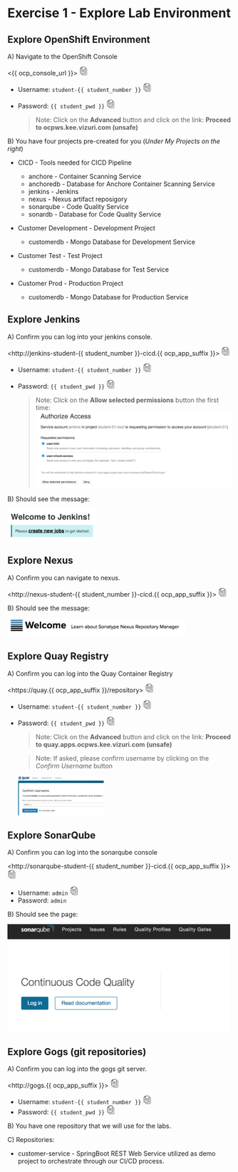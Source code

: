 # Exercise 1 - Explore Lab Environment

## Explore OpenShift Environment

A) Navigate to the OpenShift Console

<{{ ocp_console_url }}> <a href="#"><img src="../images/copy-paste.jpeg" onclick="copyToClipboard('{{ ocp_console_url }}')" alt="copy-paste" width="20"></a>

   * Username: `student-{{ student_number }}` <a href="#"><img src="../images/copy-paste.jpeg" onclick="copyToClipboard('student-{{ student_number }}')" alt="copy-paste" width="20"></a>
   * Password: `{{ student_pwd }}` <a href="#"><img src="../images/copy-paste.jpeg" onclick="copyToClipboard('{{ student_pwd }}')" alt="copy-paste" width="20"></a>
 
     >Note: Click on the **Advanced** button and click on the link: **Proceed to ocpws.kee.vizuri.com (unsafe)**
    
B) You have four projects pre-created for you (*Under My Projects on the right*)

* CICD - Tools needed for CICD Pipeline
    * anchore - Container Scanning Service
    * anchoredb - Database for Anchore Container Scanning Service
    * jenkins - Jenkins
    * nexus - Nexus artifact reposigory
    * sonarqube - Code Quality Service
    * sonardb - Database for Code Quality Service
    
* Customer Development - Development Project
    * customerdb - Mongo Database for Development Service
    
* Customer Test - Test Project
    * customerdb - Mongo Database for Test Service
    
* Customer Prod - Production Project
    * customerdb - Mongo Database for Production Service


## Explore Jenkins

A) Confirm you can log into your jenkins console.  

<http://jenkins-student-{{ student_number }}-cicd.{{ ocp_app_suffix }}> <img src="../images/copy-paste.jpeg" onclick="copyToClipboard('http://jenkins-student-{{ student_number }}-cicd.{{ ocp_app_suffix }}')" alt="copy-paste" width="20">

   * Username: `student-{{ student_number }}` <img src="../images/copy-paste.jpeg" onclick="copyToClipboard('student-{{ student_number }}')" alt="copy-paste" width="20">
   * Password: `{{ student_pwd }}` <img src="../images/copy-paste.jpeg" onclick="copyToClipboard('{{ student_pwd }}')" alt="copy-paste" width="20">

     >Note: Click on the **Allow selected permissions** button the first time: <img src="../images/jenkins_accept.png" alt="jenkins_accept" width="500"> 

B) Should see the message: 

<img src="../images/jenkins_welcome.png" alt="jenkins_welcome" width="200">

## Explore Nexus

A) Confirm you can navigate to nexus.

<http://nexus-student-{{ student_number }}-cicd.{{ ocp_app_suffix }}> <img src="../images/copy-paste.jpeg" onclick="copyToClipboard('http://nexus-student-{{ student_number }}-cicd.{{ ocp_app_suffix }}')" alt="copy-paste" width="20">

B) Should see the message: 

<img src="../images/nexus_welcome.png" alt="nexus_welcome" width="400">

## Explore Quay Registry 

A) Confirm you can log into the Quay Container Registry

<https://quay.{{ ocp_app_suffix }}/repository> <img src="../images/copy-paste.jpeg" onclick="copyToClipboard('https://quay.{{ ocp_app_suffix }}/repository')" alt="copy-paste" width="20">

   * Username: `student-{{ student_number }}` <img src="../images/copy-paste.jpeg" onclick="copyToClipboard('student-{{ student_number }}')" alt="copy-paste" width="20">
   * Password: `{{ student_pwd }}` <img src="../images/copy-paste.jpeg" onclick="copyToClipboard('{{ student_pwd }}')" alt="copy-paste" width="20">

     >Note: Click on the **Advanced** button and click on the link: **Proceed to quay.apps.ocpws.kee.vizuri.com (unsafe)**

     >Note: If asked, please confirm username by clicking on the *Confirm Username* button
    
    
     <img src="../images/confirm_username.png" alt="confirm_username" width="40%">
    
## Explore SonarQube

A) Confirm you can log into the sonarqube console

<http://sonarqube-student-{{ student_number }}-cicd.{{ ocp_app_suffix }}> <img src="../images/copy-paste.jpeg" onclick="copyToClipboard('http://sonarqube-student-{{ student_number }}-cicd.{{ ocp_app_suffix }}')" alt="copy-paste" width="20">

   * Username: `admin` <img src="../images/copy-paste.jpeg" onclick="copyToClipboard('admin')" alt="copy-paste" width="20">
   * Password: `admin`

B) Should see the page: 

<img src="../images/sonarqube_welcome.png" alt="sonarqube_welcome" width="500">

## Explore Gogs (git repositories) 

A) Confirm you can log into the gogs git server.

<http://gogs.{{ ocp_app_suffix }}> <img src="../images/copy-paste.jpeg" onclick="copyToClipboard('http://gogs.{{ ocp_app_suffix }}')" alt="copy-paste" width="20">

   * Username: `student-{{ student_number }}` <img src="../images/copy-paste.jpeg" onclick="copyToClipboard('student-{{ student_number }}')" alt="copy-paste" width="20">
   * Password: `{{ student_pwd }}` <img src="../images/copy-paste.jpeg" onclick="copyToClipboard('{{ student_pwd }}')" alt="copy-paste" width="20">

B) You have one repository that we will use for the labs.

C) Repositories:
   * customer-service - SpringBoot REST Web Service utilized as demo project to orchestrate through our CI/CD process.
